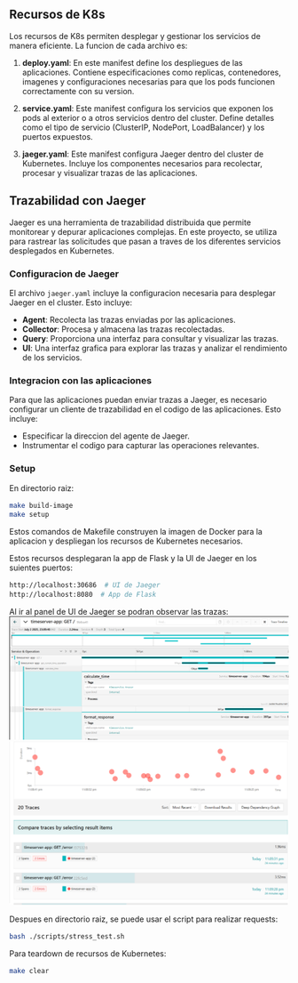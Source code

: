 ## Recursos de K8s

Los recursos de K8s permiten desplegar y gestionar los servicios de manera eficiente. La funcion de cada archivo es:

1. **deploy.yaml**: En este manifest define los despliegues de las aplicaciones. Contiene especificaciones como replicas, contenedores, imagenes y configuraciones necesarias para que los pods funcionen correctamente con su version.

2. **service.yaml**: Este manifest configura los servicios que exponen los pods al exterior o a otros servicios dentro del cluster. Define detalles como el tipo de servicio (ClusterIP, NodePort, LoadBalancer) y los puertos expuestos.

3. **jaeger.yaml**: Este manifest configura Jaeger dentro del cluster de Kubernetes. Incluye los componentes necesarios para recolectar, procesar y visualizar trazas de las aplicaciones.

## Trazabilidad con Jaeger

Jaeger es una herramienta de trazabilidad distribuida que permite monitorear y depurar aplicaciones complejas. En este proyecto, se utiliza para rastrear las solicitudes que pasan a traves de los diferentes servicios desplegados en Kubernetes.

### Configuracion de Jaeger

El archivo `jaeger.yaml` incluye la configuracion necesaria para desplegar Jaeger en el cluster. Esto incluye:

- **Agent**: Recolecta las trazas enviadas por las aplicaciones.
- **Collector**: Procesa y almacena las trazas recolectadas.
- **Query**: Proporciona una interfaz para consultar y visualizar las trazas.
- **UI**: Una interfaz grafica para explorar las trazas y analizar el rendimiento de los servicios.

### Integracion con las aplicaciones

Para que las aplicaciones puedan enviar trazas a Jaeger, es necesario configurar un cliente de trazabilidad en el codigo de las aplicaciones. Esto incluye:

- Especificar la direccion del agente de Jaeger.
- Instrumentar el codigo para capturar las operaciones relevantes.

### Setup

En directorio raiz:

```sh
make build-image
make setup
```

Estos comandos de Makefile construyen la imagen de Docker para la aplicacion y despliegan los recursos de Kubernetes necesarios.

Estos recursos desplegaran la app de Flask y la UI de Jaeger en los suientes puertos:

```sh
http://localhost:30686  # UI de Jaeger
http://localhost:8080  # App de Flask
```

Al ir al panel de UI de Jaeger se podran observar las trazas:
![jaeger_ui](jaeger_ui.png)
![error](error.png)

Despues en directorio raiz, se puede usar el script para realizar requests:
```sh
bash ./scripts/stress_test.sh
```

Para teardown de recursos de Kubernetes:

```sh
make clear
```